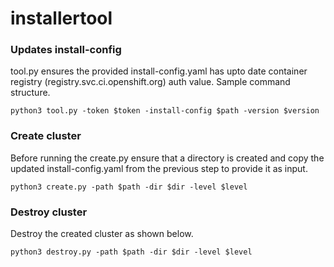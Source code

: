 # installertool

### Updates install-config
tool.py ensures the provided install-config.yaml has upto date container registry (registry.svc.ci.openshift.org) auth value. 
Sample command structure.
```
python3 tool.py -token $token -install-config $path -version $version
```

### Create cluster
Before running the create.py ensure that a directory is created and copy the updated install-config.yaml from the previous 
step to provide it as input.
```
python3 create.py -path $path -dir $dir -level $level
```

### Destroy cluster
Destroy the created cluster as shown below.
```
python3 destroy.py -path $path -dir $dir -level $level
```
